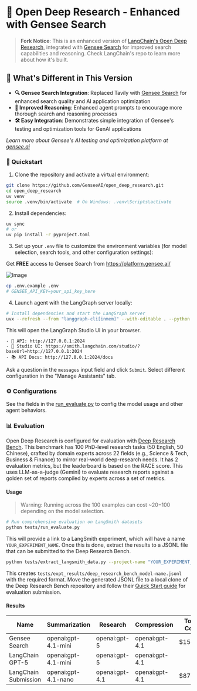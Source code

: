 # 🔬 Open Deep Research - Enhanced with Gensee Search

> **Fork Notice**: This is an enhanced version of [LangChain's Open Deep Research](https://github.com/langchain-ai/open_deep_research), integrated with [Gensee Search](https://www.gensee.ai/tooling.html) for improved search capabilities and reasoning. Check LangChain's repo to learn more about how it's built.


## 🚀 What's Different in This Version

- **🔍 Gensee Search Integration**: Replaced Tavily with [Gensee Search](https://www.gensee.ai/tooling.html) for enhanced search quality and AI application optimization
- **🧠 Improved Reasoning**: Enhanced agent prompts to encourage more thorough search and reasoning processes
- **🛠️ Easy Integration**: Demonstrates simple integration of Gensee's testing and optimization tools for GenAI applications

*Learn more about Gensee's AI testing and optimization platform at [gensee.ai](https://www.gensee.ai/main.html)*


### 🚀 Quickstart

1. Clone the repository and activate a virtual environment:
```bash
git clone https://github.com/GenseeAI/open_deep_research.git
cd open_deep_research
uv venv
source .venv/bin/activate  # On Windows: .venv\Scripts\activate
```

2. Install dependencies:
```bash
uv sync
# or
uv pip install -r pyproject.toml
```

3. Set up your `.env` file to customize the environment variables (for model selection, search tools, and other configuration settings):

Get **FREE** access to Gensee Search from https://platform.gensee.ai/

![Image](https://github.com/user-attachments/assets/bb744cf0-0456-4d2d-b1d6-8c0ba6e76877)

```bash
cp .env.example .env
# GENSEE_API_KEY=your_api_key_here
```

4. Launch agent with the LangGraph server locally:

```bash
# Install dependencies and start the LangGraph server
uvx --refresh --from "langgraph-cli[inmem]" --with-editable . --python 3.11 langgraph dev --allow-blocking
```

This will open the LangGraph Studio UI in your browser.

```
- 🚀 API: http://127.0.0.1:2024
- 🎨 Studio UI: https://smith.langchain.com/studio/?baseUrl=http://127.0.0.1:2024
- 📚 API Docs: http://127.0.0.1:2024/docs
```

Ask a question in the `messages` input field and click `Submit`. Select different configuration in the "Manage Assistants" tab.

### ⚙️ Configurations

See the fields in the [run_evaluate.py](https://github.com/GenseeAI/open_deep_research/blob/main/tests/run_evaluate.py) to config the model usage and other agent behaviors.

### 📊 Evaluation

Open Deep Research is configured for evaluation with [Deep Research Bench](https://huggingface.co/spaces/Ayanami0730/DeepResearch-Leaderboard). This benchmark has 100 PhD-level research tasks (50 English, 50 Chinese), crafted by domain experts across 22 fields (e.g., Science & Tech, Business & Finance) to mirror real-world deep-research needs. It has 2 evaluation metrics, but the leaderboard is based on the RACE score. This uses LLM-as-a-judge (Gemini) to evaluate research reports against a golden set of reports compiled by experts across a set of metrics.

#### Usage

> Warning: Running across the 100 examples can cost ~$20-$100 depending on the model selection.


```bash
# Run comprehensive evaluation on LangSmith datasets
python tests/run_evaluate.py
```

This will provide a link to a LangSmith experiment, which will have a name `YOUR_EXPERIMENT_NAME`. Once this is done, extract the results to a JSONL file that can be submitted to the Deep Research Bench.

```bash
python tests/extract_langsmith_data.py --project-name "YOUR_EXPERIMENT_NAME" --model-name "you-model-name" --dataset-name "deep_research_bench"
```

This creates `tests/expt_results/deep_research_bench_model-name.jsonl` with the required format. Move the generated JSONL file to a local clone of the Deep Research Bench repository and follow their [Quick Start guide](https://github.com/Ayanami0730/deep_research_bench?tab=readme-ov-file#quick-start) for evaluation submission.

#### Results 

| Name | Summarization | Research | Compression | Total Cost | Total Tokens | RACE Score | 
|------|---------------|----------|-------------|------------|--------------|------------|
| Gensee Search | openai:gpt-4.1-mini | openai:gpt-5 | openai:gpt-4.1 | $158.56 | 165,689,034 | 0.5079 |
| LangChain GPT-5 | openai:gpt-4.1-mini | openai:gpt-5 | openai:gpt-4.1 |  | 204,640,896 | 0.4943 |
| LangChain Submission | openai:gpt-4.1-nano | openai:gpt-4.1 | openai:gpt-4.1 | $87.83 | 207,005,549 | 0.4344 |
